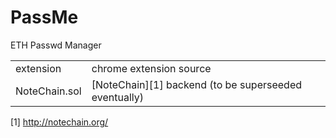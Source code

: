 # PassMe
ETH Passwd Manager

<table>
  <tr><td>extension</td><td>chrome extension source</td></tr>
  <tr><td>NoteChain.sol</td><td>[NoteChain][1] backend (to be superseeded eventually)</td></tr>
</table>

[1] http://notechain.org/
